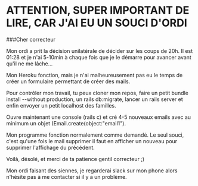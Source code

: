 # ATTENTION, SUPER IMPORTANT DE LIRE, CAR J'AI EU UN SOUCI D'ORDI


###Cher correcteur

Mon ordi a prit la décision unilatérale de décider sur les coups de 20h.
Il est 01:28 et je n'ai 5-10min à chaque fois que je le démarre pour avancer avant qu'il ne me lâche...


Mon Heroku fonction, mais je n'ai malheureusement pas eu le temps de créer un formulaire permettant de créer des mails.

Pour contrôler mon travail, tu peux cloner mon repos, faire un petit bundle install --without production, un rails db:migrate, lancer un rails server et enfin envoyer un petit localhost des familles.

Ouvre maintenant une console (rails c) et cré 4-5 nouveaux emails avec au minimum un objet (Email.create(object:"email1").

Mon programme fonction normalement comme demandé. Le seul souci, c'est qu'une fois le mail supprimer il faut en afficher un nouveau pour supprimer l'affichage du précédent.

Voilà, désolé, et merci de ta patience gentil correcteur ;)

Mon ordi faisant des siennes, je regarderai slack sur mon phone alors n'hésite pas à me contacter si il y a un problème.
